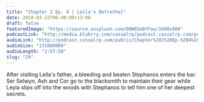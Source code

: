 ```yaml
---
title: "Chapter 2 Ep. 4 | Leila's Betrothal"
date: 2018-03-22T06:40:00+13:00
draft: false
featuredImage: "https://source.unsplash.com/D0WEUa0YFew/1600x900"
podcastLink: "http://media.blubrry.com/casualrp/podcast.casualrp.com/public/Chapter%202%20Ep.%204%20_%20Leilas-Betrothal.mp3"
audioLink: "http://podcast.casualrp.com/public/Chapter%202%20Ep.%204%20_%20Leilas-Betrothal.mp3"
audioSize: "131000000"
audioLength: "2:57:50"
slug: "29"
---
```


After visiting Leila's father, a bleeding and beaten Stephanos enters the bar. Ser Selwyn, Ash and Cor go to the blacksmith to maintain their gear while Leyla slips off into the woods with Stephanos to tell him one of her deepest secrets.
